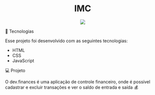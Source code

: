 <h1 align="center">IMC</h1>
<p align="center"><img src="https://user-images.githubusercontent.com/75588037/131881941-957b3a8e-3c30-45d1-9582-80b597aeaeb7.png"></p>


🚀 Tecnologias

Esse projeto foi desenvolvido com as seguintes tecnologias:

- HTML
- CSS
- JavaScript

💻 Projeto

O dev.finances é uma aplicação de controle financeiro, onde é possível cadastrar e excluir transações e ver o saldo de entrada e saída 💰
